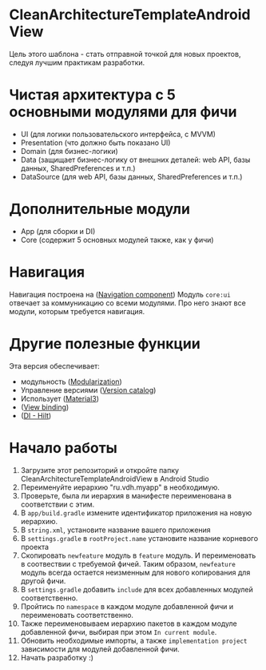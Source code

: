 # CleanArchitectureTemplateAndroidView

Цель этого шаблона - стать отправной точкой для новых проектов, следуя лучшим практикам разработки.

# Чистая архитектура с 5 основными модулями для фичи

- UI (для логики пользовательского интерфейса, с MVVM)
- Presentation (что должно быть показано UI)
- Domain (для бизнес-логики)
- Data (защищает бизнес-логику от внешних деталей: web API, базы данных, SharedPreferences и т.п.)
- DataSource (для web API, базы данных, SharedPreferences и т.п.)

# Дополнительные модули

- App (для сборки и DI)
- Core (содержит 5 основных модулей также, как у фичи)

# Навигация

Навигация построена на ([Navigation component](https://developer.android.com/guide/navigation))
Модуль `core:ui` отвечает за коммуникацию со всеми модулями. Про него знают все модули, которым
требуется навигация.

# Другие полезные функции

Эта версия обеспечивает:
- модульность ([Modularization](https://developer.android.com/topic/modularization))
- Управление версиями ([Version catalog](https://docs.gradle.org/current/userguide/platforms.html))
- Использует  ([Material3](https://m3.material.io/))
- ([View binding](https://developer.android.com/topic/libraries/view-binding))
- ([DI - Hilt](https://developer.android.com/training/dependency-injection/hilt-android))

# Начало работы

1. Загрузите этот репозиторий и откройте папку CleanArchitectureTemplateAndroidView в Android Studio
2. Переименуйте иерархию "ru.vdh.myapp" в необходимую.
3. Проверьте, была ли иерархия в манифесте переименована в соответствии с этим.
4. В `app/build.gradle` измените идентификатор приложения на новую иерархию.
5. В `string.xml`, установите название вашего приложения
6. В `settings.gradle` в `rootProject.name` установите название корневого проекта
7. Скопировать `newfeature` модуль в `feature` модуль. И переименовать в соотвествии с требуемой
   фичей.
   Таким образом, `newfeature` модуль всегда остается неизменным для нового копирования для другой
   фичи.
8. В `settings.gradle` добавить `include` для всех добавленных модулей соответственно.
9. Пройтись по `namespace` в каждом модуле добавленной фичи и переименовать соответственно.
10. Также переименовываем иерархию пакетов в каждом модуле добавленной фичи, выбирая при
    этом `In current module`.
11. Обновить необходимые импорты, а также `implementation project` зависимости для модулей
    добавленной фичи.
12. Начать разработку :)  